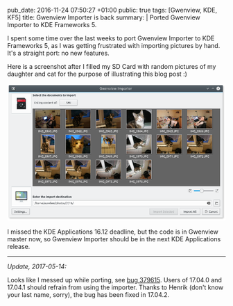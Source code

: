 pub_date: 2016-11-24 07:50:27 +01:00
public: true
tags: [Gwenview, KDE, KF5]
title: Gwenview Importer is back
summary: |
    Ported Gwenview Importer to KDE Frameworks 5.

I spent some time over the last weeks to port Gwenview Importer to KDE Frameworks 5, as I was getting frustrated with importing pictures by hand. It's a straight port: no new features.

Here is a screenshot after I filled my SD Card with random pictures of my daughter and cat for the purpose of illustrating this blog post :)

![Gwenview Importer](gwenview-importer.png)

I missed the KDE Applications 16.12 deadline, but the code is in Gwenview master now, so Gwenview Importer should be in the next KDE Applications release.

---

*Update, 2017-05-14:*

Looks like I messed up while porting, see [bug 379615][bug]. Users of 17.04.0 and 17.04.1 should refrain from using the importer. Thanks to Henrik (don't know your last name, sorry), the bug has been fixed in 17.04.2.

[bug]: https://bugs.kde.org/show_bug.cgi?id=379615
